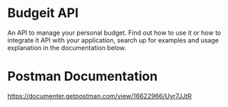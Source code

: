 # Budgeit API
An API to manage your personal budget. Find out how to use it or how to integrate it API with your application, search up for examples and usage explanation in the documentation below.
# Postman Documentation
https://documenter.getpostman.com/view/16622966/Uyr7JJtR
